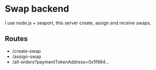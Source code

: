 
# Swap backend

I use node.js + seaport, this server create, assign and receive swaps.


## Routes

- /create-swap
- /assign-swap
- /all-orders?paymentTokenAddress=0x1f984...

